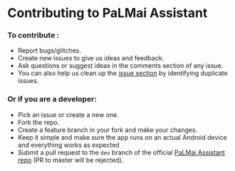 # Contributing to PaLMai Assistant

### To contribute :

- Report bugs/glitches.
- Create new issues to give us ideas and feedback.
- Ask questions or suggest ideas in the comments section of any issue.
- You can also help us clean up the [issue section](https://github.com/mhss1/AIStudyAssistant/issues) by identifying duplicate issues.

### Or if you are a developer:

- Pick an issue or create a new one.
- Fork the repo.
- Create a feature branch in your fork and make your changes.
- Keep it simple and make sure the app runs on an actual Android device and everything works as expected
- Submit a pull request to the `dev` branch of the official [PaLMai Assistant repo](https://github.com/mhss1/AIStudyAssistant/pulls) (PR to master will be rejected).
